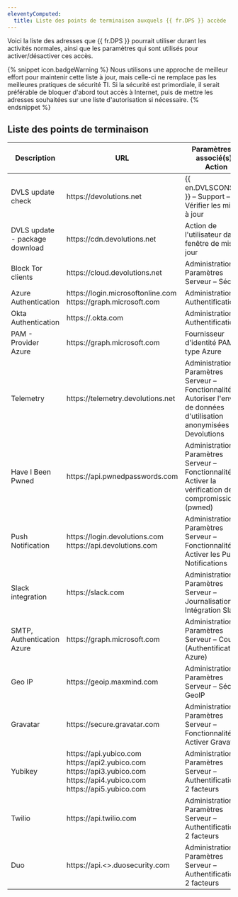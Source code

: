 ```yaml
---
eleventyComputed:
  title: Liste des points de terminaison auxquels {{ fr.DPS }} accède
---
```

Voici la liste des adresses que {{ fr.DPS }} pourrait utiliser durant les activités normales, ainsi que les paramètres qui sont utilisés pour activer/désactiver ces accès.  

{% snippet icon.badgeWarning %} 
Nous utilisons une approche de meilleur effort pour maintenir cette liste à jour, mais celle-ci ne remplace pas les meilleures pratiques de sécurité TI. Si la sécurité est primordiale, il serait préférable de bloquer d'abord tout accès à Internet, puis de mettre les adresses souhaitées sur une liste d'autorisation si nécessaire. 
{% endsnippet %}
 
## Liste des points de terminaison

| Description                    | URL                                                                            | Paramètres(s) associé(s) / Action |
| ------------------------------ | ------------------------------------------------------------------------------ | ------------------------- |
| DVLS update check              | https<area>://devolutions.net                                                  | {{ en.DVLSCONSOLE }} – Support – Vérifier les mises à jour |
| DVLS update - package download | https<area>://cdn.devolutions.net                                              | Action de l'utilisateur dans la fenêtre de mise à jour |
| Block Tor clients              | https<area>://cloud.devolutions.net                                            | Administration – Paramètres Serveur – Sécurité |
| Azure Authentication           | https<area>://login.microsoftonline.com<br>https<area>://graph.microsoft.com   | Administration – Authentification |
| Okta Authentication            | https<area>://<domain>.okta.com                                                | Administration – Authentification |
| PAM - Provider Azure           | https<area>://graph.microsoft.com                                              | Fournisseur d'identité PAM de type Azure |
| Telemetry                      | https<area>://telemetry.devolutions.net                                        | Administration – Paramètres Serveur – Fonctionnalités – Autoriser l'envoi de données d'utilisation anonymisées à Devolutions |
| Have I Been Pwned              | https<area>://api.pwnedpasswords.com                                           | Administration – Paramètres Serveur – Fonctionnalités – Activer la vérification de compromission (pwned) |
| Push Notification              | https<area>://login.devolutions.com<br>https<area>://api.devolutions.com       | Administration – Paramètres Serveur – Fonctionnalités – Activer les Push Notifications |
| Slack integration              | https<area>://slack.com                                                        | Administration – Paramètres Serveur – Journalisation – Intégration Slack |
| SMTP, Authentication Azure     | https<area>://graph.microsoft.com                                              | Administration – Paramètres Serveur – Courriel (Authentification Azure) |
| Geo IP                         | https<area>://geoip.maxmind.com                                                | Administration – Paramètres Serveur – Sécurité GeoIP |
| Gravatar                       | https<area>://secure.gravatar.com                                              | Administration – Paramètres Serveur – Fonctionnalités – Activer Gravatar |
| Yubikey                        | https<area>://api.yubico.com<br>https<area>://api2.yubico.com<br>https<area>://api3.yubico.com<br>https<area>://api4.yubico.com<br>https<area>://api5.yubico.com<br> | Administration – Paramètres Serveur – Authentification à 2 facteurs |
| Twilio                         | https<area>://api.twilio.com                                                   | Administration – Paramètres Serveur – Authentification à 2 facteurs |
| Duo                            | https<area>://api.<>.duosecurity.com                                           | Administration – Paramètres Serveur – Authentification à 2 facteurs |
